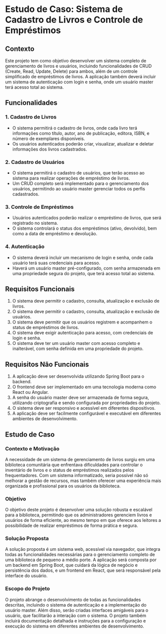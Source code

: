 # Estudo de Caso: Sistema de Cadastro de Livros e Controle de Empréstimos

## Contexto
Este projeto tem como objetivo desenvolver um sistema completo de gerenciamento de livros e usuários, incluindo funcionalidades de CRUD (Create, Read, Update, Delete) para ambos, além de um controle simplificado de empréstimos de livros. A aplicação também deverá incluir um sistema de autenticação com login e senha, onde um usuário master terá acesso total ao sistema.

## Funcionalidades
### 1. Cadastro de Livros
- O sistema permitirá o cadastro de livros, onde cada livro terá informações como título, autor, ano de publicação, editora, ISBN, e número de exemplares disponíveis.
- Os usuários autenticados poderão criar, visualizar, atualizar e deletar informações dos livros cadastrados.

### 2. Cadastro de Usuários
- O sistema permitirá o cadastro de usuários, que terão acesso ao sistema para realizar operações de empréstimo de livros.
- Um CRUD completo será implementado para o gerenciamento dos usuários, permitindo ao usuário master gerenciar todos os perfis cadastrados.

### 3. Controle de Empréstimos
- Usuários autenticados poderão realizar o empréstimo de livros, que será registrado no sistema.
- O sistema controlará o status dos empréstimos (ativo, devolvido), bem como a data de empréstimo e devolução.

### 4. Autenticação
- O sistema deverá incluir um mecanismo de login e senha, onde cada usuário terá suas credenciais para acesso.
- Haverá um usuário master pré-configurado, com senha armazenada em uma propriedade segura do projeto, que terá acesso total ao sistema.

## Requisitos Funcionais
1. O sistema deve permitir o cadastro, consulta, atualização e exclusão de livros.
2. O sistema deve permitir o cadastro, consulta, atualização e exclusão de usuários.
3. O sistema deve permitir que os usuários registrem e acompanhem o status de empréstimos de livros.
4. O sistema deve exigir autenticação para acesso, com credenciais de login e senha.
5. O sistema deve ter um usuário master com acesso completo e inalterável, com senha definida em uma propriedade do projeto.

## Requisitos Não Funcionais
1. A aplicação deve ser desenvolvida utilizando Spring Boot para o backend.
2. O frontend deve ser implementado em uma tecnologia moderna como React ou Angular.
3. A senha do usuário master deve ser armazenada de forma segura, utilizando criptografia e sendo configurada por propriedades do projeto.
4. O sistema deve ser responsivo e acessível em diferentes dispositivos.
5. A aplicação deve ser facilmente configurável e executável em diferentes ambientes de desenvolvimento.

## Estudo de Caso
### Contexto e Motivação
A necessidade de um sistema de gerenciamento de livros surgiu em uma biblioteca comunitária que enfrentava dificuldades para controlar o inventário de livros e o status de empréstimos realizados pelos frequentadores. Com um sistema informatizado, seria possível não só melhorar a gestão de recursos, mas também oferecer uma experiência mais organizada e profissional para os usuários da biblioteca.

### Objetivo
O objetivo deste projeto é desenvolver uma solução robusta e escalável para a biblioteca, permitindo que os administradores gerenciem livros e usuários de forma eficiente, ao mesmo tempo em que oferece aos leitores a possibilidade de realizar empréstimos de forma prática e segura.

### Solução Proposta
A solução proposta é um sistema web, acessível via navegador, que integra todas as funcionalidades necessárias para o gerenciamento completo de uma biblioteca de pequeno a médio porte. A aplicação será composta por um backend em Spring Boot, que cuidará da lógica de negócio e persistência dos dados, e um frontend em React, que será responsável pela interface do usuário.

### Escopo do Projeto
O projeto abrange o desenvolvimento de todas as funcionalidades descritas, incluindo o sistema de autenticação e a implementação do usuário master. Além disso, serão criadas interfaces amigáveis para o usuário, que facilitarão a interação com o sistema. O projeto também incluirá documentação detalhada e instruções para a configuração e execução do sistema em diferentes ambientes de desenvolvimento.

